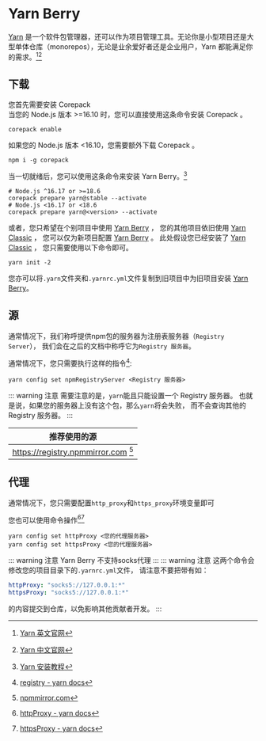 # Yarn Berry

[Yarn](https://yarnpkg.com/) 是一个软件包管理器，还可以作为项目管理工具。无论你是小型项目还是大型单体仓库（monorepos），无论是业余爱好者还是企业用户，Yarn 都能满足你的需求。[^official][^official-cn]

[^official]:[Yarn 英文官网](https://yarnpkg.com/)
[^official-cn]:[Yarn 中文官网](https://yarnpkg.cn/)

## 下载

您首先需要安装 Corepack  
当您的 Node.js 版本 >=16.10 时，您可以直接使用这条命令安装 Corepack 。  
```shell
corepack enable
```
如果您的 Node.js 版本 <16.10，您需要额外下载 Corepack 。  
```shell
npm i -g corepack
```

当一切就绪后，您可以使用这条命令来安装 Yarn Berry。[^install]
```shell
# Node.js ^16.17 or >=18.6
corepack prepare yarn@stable --activate
# Node.js <16.17 or <18.6
corepack prepare yarn@<version> --activate
```

[^install]:[Yarn 安装教程](https://yarnpkg.com/getting-started/install)

或者，您只希望在个别项目中使用 [Yarn Berry](#yarn-berry) ，
您的其他项目依旧使用 [Yarn Classic](./classic.md) ，
您可以仅为新项目配置 [Yarn Berry](#yarn-berry) 。
此处假设您已经安装了 [Yarn Classic](./classic.md) ，
您只需要使用以下命令即可。

```shell
yarn init -2
```

您亦可以将`.yarn`文件夹和`.yarnrc.yml`文件复制到旧项目中为旧项目安装 [Yarn Berry](#yarn-berry)。

## 源

通常情况下，我们称呼提供npm包的服务器为注册表服务器（`Registry Server`），
我们会在之后的文档中称呼它为`Registry 服务器`。

通常情况下，您只需要执行这样的指令[^docs]:
```shell
yarn config set npmRegistryServer <Registry 服务器>
```

::: warning 注意
需要注意的是，`yarn`能且只能设置一个 Registry 服务器。
也就是说，如果您的服务器上没有这个包，那么`yarn`将会失败，
而不会查询其他的 Registry 服务器。
:::

|推荐使用的源|
|-|
|https://registry.npmmirror.com [^npmmirror]|

[^docs]: [registry - yarn docs](https://yarnpkg.com/configuration/yarnrc#npmRegistryServer)
[^npmmirror]: [npmmirror.com](https://npmmirror.com)

## 代理

通常情况下，您只需要配置`http_proxy`和`https_proxy`环境变量即可

您也可以使用命令操作[^httpProxy][^httpsProxy]
```shell
yarn config set httpProxy <您的代理服务器>
yarn config set httpsProxy <您的代理服务器>
```
::: warning 注意
Yarn Berry 不支持socks代理
:::
::: warning 注意
这两个命令会修改您的项目目录下的`.yarnrc.yml`文件，
请注意不要把带有如：
```yaml
httpProxy: "socks5://127.0.0.1:*"
httpsProxy: "socks5://127.0.0.1:*"
```
的内容提交到仓库，以免影响其他贡献者开发。
:::

[^httpProxy]: [httpProxy - yarn docs](https://yarnpkg.com/configuration/yarnrc#httpProxy)
[^httpsProxy]: [httpsProxy - yarn docs](https://yarnpkg.com/configuration/yarnrc#httpsProxy)
